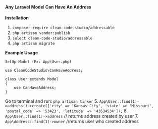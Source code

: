 #### Any Laravel Model Can Have An Address

**Installation**
1. `composer require clean-code-studio/addressable`
2. `php artisan vendor:publish`
3. `select clean-code-studio/addressable`
4. `php artisan migrate`

**Example Usage**

`SetUp Model (Ex: App\User.php)`
```
use CleanCodeStudio\CanHaveAddress;

class User extends Model
{
    use CanHaveAddress;
}
```

Go to terminal and run: `php artisan tinker`
5. `App\User::find(1)->address()->create(['city' => 'Kansas City', 'state' => 'Missouri', 'postal_code' => '53423', 'latitude' => '43534534']);`
6. `App\User::find(1)->address` // returns address created by user
7. `App\Address::find(1)->owner` //returns user who created address
